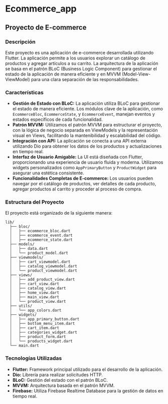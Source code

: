 # Ecommerce_app

## Proyecto de E-commerce

### Descripción
Este proyecto es una aplicación de e-commerce desarrollada utilizando Flutter. La aplicación permite a los usuarios explorar un catálogo de productos y agregar artículos a su carrito. La arquitectura de la aplicación se basa en el patrón BLoC (Business Logic Component) para gestionar el estado de la aplicación de manera eficiente y en MVVM (Model-View-ViewModel) para una clara separación de las responsabilidades.

### Características
- **Gestión de Estado con BLoC:** La aplicación utiliza BLoC para gestionar el estado de manera eficiente. Los módulos clave de la aplicación, como `EcommerceBloc`, `EcommerceState`, y `EcommerceEvent`, manejan eventos y estados específicos de cada funcionalidad.
- **Patrón MVVM:** Utilizamos el patrón MVVM para estructurar el proyecto, con la lógica de negocio separada en ViewModels y la representación visual en Views, facilitando la mantenibilidad y escalabilidad del código.
- **Integración con API:** La aplicación se conecta a una API externa utilizando Dio para obtener los datos de los productos y actualizaciones en tiempo real.
- **Interfaz de Usuario Amigable:** La UI está diseñada con Flutter, proporcionando una experiencia de usuario fluida y moderna. Utilizamos widgets personalizados como `AppPrimaryButton` y `ProductWidget` para asegurar una estética consistente.
- **Funcionalidades Completas de E-commerce:** Los usuarios pueden navegar por el catálogo de productos, ver detalles de cada producto, agregar productos al carrito y proceder al proceso de compra.

### Estructura del Proyecto
El proyecto está organizado de la siguiente manera:

```
lib/
  ├── bloc/
  │   ├── ecommerce_bloc.dart
  │   ├── ecommerce_event.dart
  │   ├── ecommerce_state.dart
  ├── models/
  │   ├── data.dart
  │   └── product_model.dart
  ├── viewmodels/
  │   ├── cart_viewmodel.dart
  │   ├── catalog_viewmodel.dart
  │   └── product_viewmodel.dart
  ├── views/
  │   ├── add_product_view.dart
  │   ├── cart_view.dart
  │   ├── catalog_view.dart
  │   ├── home_view.dart
  │   ├── main_view.dart
  │   └── product_view.dart
  ├── utils/
  │   └── app_colors.dart
  ├── widgets/
  │   ├── app_primary_button.dart
  │   ├── bottom_menu_item.dart
  │   ├── cart_item.dart
  │   ├── categories_widget.dart
  │   ├── product_form.dart
  │   └── products_widget.dart
  └── main.dart
```


### Tecnologías Utilizadas
- **Flutter:** Framework principal utilizado para el desarrollo de la aplicación.
- **Dio:** Librería para realizar solicitudes HTTP.
- **BLoC:** Gestión del estado con el patrón BLoC.
- **MVVM:** Arquitectura basada en el patrón MVVM.
- **Firebase:** Utiliza Firebase Realtime Database para la gestión de datos en tiempo real.




